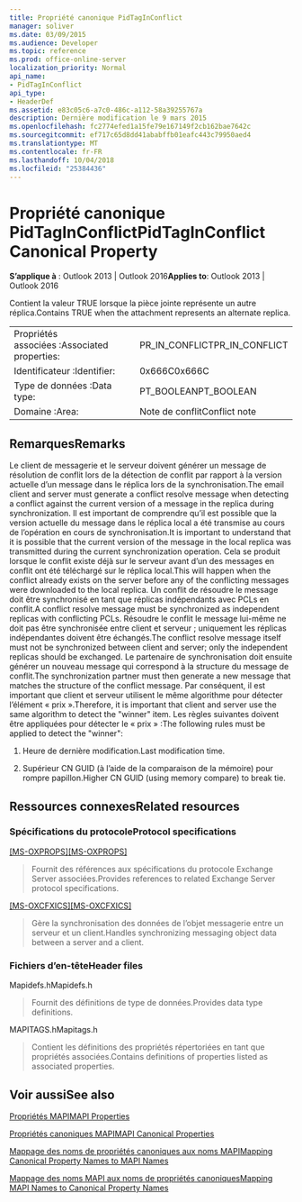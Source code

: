 ```yaml
---
title: Propriété canonique PidTagInConflict
manager: soliver
ms.date: 03/09/2015
ms.audience: Developer
ms.topic: reference
ms.prod: office-online-server
localization_priority: Normal
api_name:
- PidTagInConflict
api_type:
- HeaderDef
ms.assetid: e83c05c6-a7c0-486c-a112-58a39255767a
description: Dernière modification le 9 mars 2015
ms.openlocfilehash: fc2774efed1a15fe79e167149f2cb162bae7642c
ms.sourcegitcommit: ef717c65d8dd41ababffb01eafc443c79950aed4
ms.translationtype: MT
ms.contentlocale: fr-FR
ms.lasthandoff: 10/04/2018
ms.locfileid: "25384436"
---
```

# <a name="pidtaginconflict-canonical-property"></a><span data-ttu-id="3d951-103">Propriété canonique PidTagInConflict</span><span class="sxs-lookup"><span data-stu-id="3d951-103">PidTagInConflict Canonical Property</span></span>

  
  
<span data-ttu-id="3d951-104">**S’applique à** : Outlook 2013 | Outlook 2016</span><span class="sxs-lookup"><span data-stu-id="3d951-104">**Applies to**: Outlook 2013 | Outlook 2016</span></span> 
  
<span data-ttu-id="3d951-105">Contient la valeur TRUE lorsque la pièce jointe représente un autre réplica.</span><span class="sxs-lookup"><span data-stu-id="3d951-105">Contains TRUE when the attachment represents an alternate replica.</span></span>
  
|||
|:-----|:-----|
|<span data-ttu-id="3d951-106">Propriétés associées :</span><span class="sxs-lookup"><span data-stu-id="3d951-106">Associated properties:</span></span>  <br/> |<span data-ttu-id="3d951-107">PR_IN_CONFLICT</span><span class="sxs-lookup"><span data-stu-id="3d951-107">PR_IN_CONFLICT</span></span>  <br/> |
|<span data-ttu-id="3d951-108">Identificateur :</span><span class="sxs-lookup"><span data-stu-id="3d951-108">Identifier:</span></span>  <br/> |<span data-ttu-id="3d951-109">0x666C</span><span class="sxs-lookup"><span data-stu-id="3d951-109">0x666C</span></span>  <br/> |
|<span data-ttu-id="3d951-110">Type de données :</span><span class="sxs-lookup"><span data-stu-id="3d951-110">Data type:</span></span>  <br/> |<span data-ttu-id="3d951-111">PT_BOOLEAN</span><span class="sxs-lookup"><span data-stu-id="3d951-111">PT_BOOLEAN</span></span>  <br/> |
|<span data-ttu-id="3d951-112">Domaine :</span><span class="sxs-lookup"><span data-stu-id="3d951-112">Area:</span></span>  <br/> |<span data-ttu-id="3d951-113">Note de conflit</span><span class="sxs-lookup"><span data-stu-id="3d951-113">Conflict note</span></span>  <br/> |
   
## <a name="remarks"></a><span data-ttu-id="3d951-114">Remarques</span><span class="sxs-lookup"><span data-stu-id="3d951-114">Remarks</span></span>

<span data-ttu-id="3d951-115">Le client de messagerie et le serveur doivent générer un message de résolution de conflit lors de la détection de conflit par rapport à la version actuelle d’un message dans le réplica lors de la synchronisation.</span><span class="sxs-lookup"><span data-stu-id="3d951-115">The email client and server must generate a conflict resolve message when detecting a conflict against the current version of a message in the replica during synchronization.</span></span> <span data-ttu-id="3d951-116">Il est important de comprendre qu’il est possible que la version actuelle du message dans le réplica local a été transmise au cours de l’opération en cours de synchronisation.</span><span class="sxs-lookup"><span data-stu-id="3d951-116">It is important to understand that it is possible that the current version of the message in the local replica was transmitted during the current synchronization operation.</span></span> <span data-ttu-id="3d951-117">Cela se produit lorsque le conflit existe déjà sur le serveur avant d’un des messages en conflit ont été téléchargé sur le réplica local.</span><span class="sxs-lookup"><span data-stu-id="3d951-117">This will happen when the conflict already exists on the server before any of the conflicting messages were downloaded to the local replica.</span></span> <span data-ttu-id="3d951-118">Un conflit de résoudre le message doit être synchronisé en tant que réplicas indépendants avec PCLs en conflit.</span><span class="sxs-lookup"><span data-stu-id="3d951-118">A conflict resolve message must be synchronized as independent replicas with conflicting PCLs.</span></span> <span data-ttu-id="3d951-119">Résoudre le conflit le message lui-même ne doit pas être synchronisée entre client et serveur ; uniquement les réplicas indépendantes doivent être échangés.</span><span class="sxs-lookup"><span data-stu-id="3d951-119">The conflict resolve message itself must not be synchronized between client and server; only the independent replicas should be exchanged.</span></span> <span data-ttu-id="3d951-120">Le partenaire de synchronisation doit ensuite générer un nouveau message qui correspond à la structure du message de conflit.</span><span class="sxs-lookup"><span data-stu-id="3d951-120">The synchronization partner must then generate a new message that matches the structure of the conflict message.</span></span> <span data-ttu-id="3d951-121">Par conséquent, il est important que client et serveur utilisent le même algorithme pour détecter l’élément « prix ».</span><span class="sxs-lookup"><span data-stu-id="3d951-121">Therefore, it is important that client and server use the same algorithm to detect the "winner" item.</span></span> <span data-ttu-id="3d951-122">Les règles suivantes doivent être appliquées pour détecter le « prix » :</span><span class="sxs-lookup"><span data-stu-id="3d951-122">The following rules must be applied to detect the "winner":</span></span>
  
1. <span data-ttu-id="3d951-123">Heure de dernière modification.</span><span class="sxs-lookup"><span data-stu-id="3d951-123">Last modification time.</span></span>
    
2. <span data-ttu-id="3d951-124">Supérieur CN GUID (à l’aide de la comparaison de la mémoire) pour rompre papillon.</span><span class="sxs-lookup"><span data-stu-id="3d951-124">Higher CN GUID (using memory compare) to break tie.</span></span>
    
## <a name="related-resources"></a><span data-ttu-id="3d951-125">Ressources connexes</span><span class="sxs-lookup"><span data-stu-id="3d951-125">Related resources</span></span>

### <a name="protocol-specifications"></a><span data-ttu-id="3d951-126">Spécifications du protocole</span><span class="sxs-lookup"><span data-stu-id="3d951-126">Protocol specifications</span></span>

<span data-ttu-id="3d951-127">[[MS-OXPROPS]](https://msdn.microsoft.com/library/f6ab1613-aefe-447d-a49c-18217230b148%28Office.15%29.aspx)</span><span class="sxs-lookup"><span data-stu-id="3d951-127">[[MS-OXPROPS]](https://msdn.microsoft.com/library/f6ab1613-aefe-447d-a49c-18217230b148%28Office.15%29.aspx)</span></span>
  
> <span data-ttu-id="3d951-128">Fournit des références aux spécifications du protocole Exchange Server associées.</span><span class="sxs-lookup"><span data-stu-id="3d951-128">Provides references to related Exchange Server protocol specifications.</span></span>
    
<span data-ttu-id="3d951-129">[[MS-OXCFXICS]](https://msdn.microsoft.com/library/b9752f3d-d50d-44b8-9e6b-608a117c8532%28Office.15%29.aspx)</span><span class="sxs-lookup"><span data-stu-id="3d951-129">[[MS-OXCFXICS]](https://msdn.microsoft.com/library/b9752f3d-d50d-44b8-9e6b-608a117c8532%28Office.15%29.aspx)</span></span>
  
> <span data-ttu-id="3d951-130">Gère la synchronisation des données de l’objet messagerie entre un serveur et un client.</span><span class="sxs-lookup"><span data-stu-id="3d951-130">Handles synchronizing messaging object data between a server and a client.</span></span>
    
### <a name="header-files"></a><span data-ttu-id="3d951-131">Fichiers d’en-tête</span><span class="sxs-lookup"><span data-stu-id="3d951-131">Header files</span></span>

<span data-ttu-id="3d951-132">Mapidefs.h</span><span class="sxs-lookup"><span data-stu-id="3d951-132">Mapidefs.h</span></span>
  
> <span data-ttu-id="3d951-133">Fournit des définitions de type de données.</span><span class="sxs-lookup"><span data-stu-id="3d951-133">Provides data type definitions.</span></span>
    
<span data-ttu-id="3d951-134">MAPITAGS.h</span><span class="sxs-lookup"><span data-stu-id="3d951-134">Mapitags.h</span></span>
  
> <span data-ttu-id="3d951-135">Contient les définitions des propriétés répertoriées en tant que propriétés associées.</span><span class="sxs-lookup"><span data-stu-id="3d951-135">Contains definitions of properties listed as associated properties.</span></span>
    
## <a name="see-also"></a><span data-ttu-id="3d951-136">Voir aussi</span><span class="sxs-lookup"><span data-stu-id="3d951-136">See also</span></span>



[<span data-ttu-id="3d951-137">Propriétés MAPI</span><span class="sxs-lookup"><span data-stu-id="3d951-137">MAPI Properties</span></span>](mapi-properties.md)
  
[<span data-ttu-id="3d951-138">Propriétés canoniques MAPI</span><span class="sxs-lookup"><span data-stu-id="3d951-138">MAPI Canonical Properties</span></span>](mapi-canonical-properties.md)
  
[<span data-ttu-id="3d951-139">Mappage des noms de propriétés canoniques aux noms MAPI</span><span class="sxs-lookup"><span data-stu-id="3d951-139">Mapping Canonical Property Names to MAPI Names</span></span>](mapping-canonical-property-names-to-mapi-names.md)
  
[<span data-ttu-id="3d951-140">Mappage des noms MAPI aux noms de propriétés canoniques</span><span class="sxs-lookup"><span data-stu-id="3d951-140">Mapping MAPI Names to Canonical Property Names</span></span>](mapping-mapi-names-to-canonical-property-names.md)

